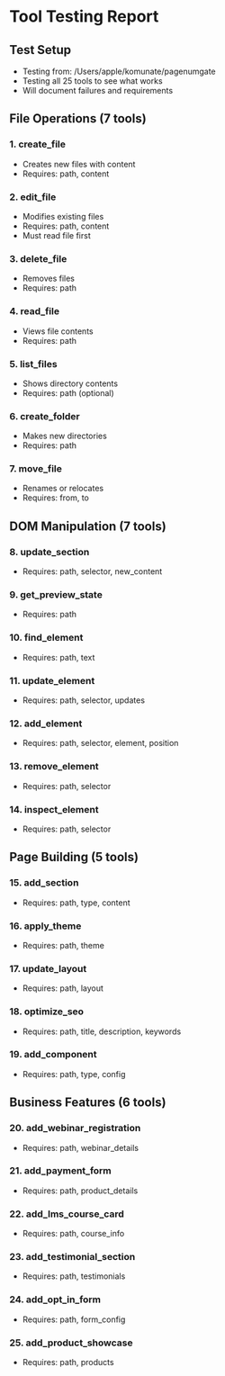 # Tool Testing Report

## Test Setup
- Testing from: /Users/apple/komunate/pagenumgate
- Testing all 25 tools to see what works
- Will document failures and requirements

## File Operations (7 tools)

### 1. create_file
- Creates new files with content
- Requires: path, content

### 2. edit_file  
- Modifies existing files
- Requires: path, content
- Must read file first

### 3. delete_file
- Removes files
- Requires: path

### 4. read_file
- Views file contents
- Requires: path

### 5. list_files
- Shows directory contents
- Requires: path (optional)

### 6. create_folder
- Makes new directories
- Requires: path

### 7. move_file
- Renames or relocates
- Requires: from, to

## DOM Manipulation (7 tools)

### 8. update_section
- Requires: path, selector, new_content

### 9. get_preview_state
- Requires: path

### 10. find_element
- Requires: path, text

### 11. update_element
- Requires: path, selector, updates

### 12. add_element
- Requires: path, selector, element, position

### 13. remove_element
- Requires: path, selector

### 14. inspect_element
- Requires: path, selector

## Page Building (5 tools)

### 15. add_section
- Requires: path, type, content

### 16. apply_theme
- Requires: path, theme

### 17. update_layout
- Requires: path, layout

### 18. optimize_seo
- Requires: path, title, description, keywords

### 19. add_component
- Requires: path, type, config

## Business Features (6 tools)

### 20. add_webinar_registration
- Requires: path, webinar_details

### 21. add_payment_form
- Requires: path, product_details

### 22. add_lms_course_card
- Requires: path, course_info

### 23. add_testimonial_section
- Requires: path, testimonials

### 24. add_opt_in_form
- Requires: path, form_config

### 25. add_product_showcase
- Requires: path, products